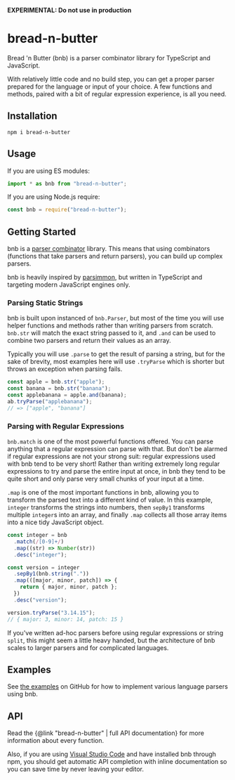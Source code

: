 **EXPERIMENTAL: Do not use in production**

# bread-n-butter

Bread 'n Butter (bnb) is a parser combinator library for TypeScript and JavaScript.

With relatively little code and no build step, you can get a proper parser prepared for the language or input of your choice. A few functions and methods, paired with a bit of regular expression experience, is all you need.

## Installation

```
npm i bread-n-butter
```

## Usage

If you are using ES modules:

```js
import * as bnb from "bread-n-butter";
```

If you are using Node.js require:

```js
const bnb = require("bread-n-butter");
```

## Getting Started

bnb is a [parser combinator](https://en.wikipedia.org/wiki/Parser_combinator) library. This means that using combinators (functions that take parsers and return parsers), you can build up complex parsers.

bnb is heavily inspired by [parsimmon](https://github.com/jneen/parsimmon), but written in TypeScript and targeting modern JavaScript engines only.

### Parsing Static Strings

bnb is built upon instanced of `bnb.Parser`, but most of the time you will use
helper functions and methods rather than writing parsers from scratch. `bnb.str` will match the exact string passed to it, and `.and` can be used to combine two parsers and return their values as an array.

Typically you will use `.parse` to get the result of parsing a string, but for the sake of brevity, most examples here will use `.tryParse` which is shorter but throws an exception when parsing fails.

```ts
const apple = bnb.str("apple");
const banana = bnb.str("banana");
const applebanana = apple.and(banana);
ab.tryParse("applebanana");
// => ["apple", "banana"]
```

### Parsing with Regular Expressions

`bnb.match` is one of the most powerful functions offered. You can parse anything that a regular expression can parse with that. But don't be alarmed if regular expressions are not your strong suit: regular expressions used with bnb tend to be very short! Rather than writing extremely long regular expressions to try and parse the entire input at once, in bnb they tend to be quite short and only parse very small chunks of your input at a time.

`.map` is one of the most important functions in bnb, allowing you to transform the parsed text into a different kind of value. In this example, `integer` transforms the strings into numbers, then `sepBy1` transforms multiple `integer`s into an array, and finally `.map` collects all those array items into a nice tidy JavaScript object.

```ts
const integer = bnb
  .match(/[0-9]+/)
  .map((str) => Number(str))
  .desc("integer");

const version = integer
  .sepBy1(bnb.string("."))
  .map(([major, minor, patch]) => {
    return { major, minor, patch };
  })
  .desc("version");

version.tryParse("3.14.15");
// { major: 3, minor: 14, patch: 15 }
```

If you've written ad-hoc parsers before using regular expressions or string `split`, this might seem a little heavy handed, but the architecture of bnb scales to larger parsers and for complicated languages.

## Examples

See [the examples](https://github.com/wavebeem/bread-n-butter/tree/main/examples) on GitHub for how to implement various language parsers using bnb.

## API

Read the {@link "bread-n-butter" | full API documentation} for more information about every function.

Also, if you are using [Visual Studio Code](https://code.visualstudio.com/) and have installed bnb through npm, you should get automatic API completion with inline documentation so you can save time by never leaving your editor.

